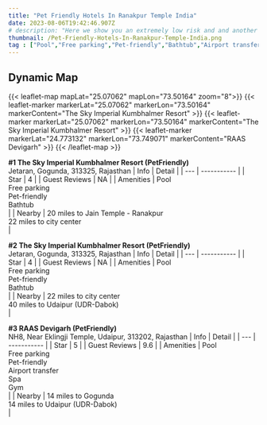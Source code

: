 ```yaml
---
title: "Pet Friendly Hotels In Ranakpur Temple India"
date: 2023-08-06T19:42:46.907Z
# description: "Here we show you an extremely low risk and and another medium risk approach to earn passive income "
thumbnail: /Pet-Friendly-Hotels-In-Ranakpur-Temple-India.png
tag : ["Pool","Free parking","Pet-friendly","Bathtub","Airport transfer","Spa","Gym"]
---
```


## Dynamic Map
{{< leaflet-map  mapLat="25.07062" mapLon="73.50164" zoom="8">}}
    {{< leaflet-marker markerLat="25.07062" markerLon="73.50164" markerContent="The Sky Imperial Kumbhalmer Resort" >}}
    {{< leaflet-marker markerLat="25.07062" markerLon="73.50164" markerContent="The Sky Imperial Kumbhalmer Resort" >}}
    {{< leaflet-marker markerLat="24.773132" markerLon="73.749071" markerContent="RAAS Devigarh" >}}
{{< /leaflet-map >}}


**#1 The Sky Imperial Kumbhalmer Resort (PetFriendly)**<br>Jetaran, Gogunda, 313325, Rajasthan
| Info | Detail |
| --- | ----------- |
| Star | 4 |
| Guest Reviews | NA |
| Amenities | Pool<br>Free parking<br>Pet-friendly<br>Bathtub<br> |
| Nearby | 20 miles to Jain Temple - Ranakpur<br>22 miles to city center<br> |

**#2 The Sky Imperial Kumbhalmer Resort (PetFriendly)**<br>Jetaran, Gogunda, 313325, Rajasthan
| Info | Detail |
| --- | ----------- |
| Star | 4 |
| Guest Reviews | NA |
| Amenities | Pool<br>Free parking<br>Pet-friendly<br>Bathtub<br> |
| Nearby | 22 miles to city center<br>40 miles to Udaipur (UDR-Dabok)<br> |

**#3 RAAS Devigarh (PetFriendly)**<br>NH8, Near Eklingji Temple, Udaipur, 313202, Rajasthan
| Info | Detail |
| --- | ----------- |
| Star | 5 |
| Guest Reviews | 9.6 |
| Amenities | Pool<br>Free parking<br>Pet-friendly<br>Airport transfer<br>Spa<br>Gym<br> |
| Nearby | 14 miles to Gogunda<br>14 miles to Udaipur (UDR-Dabok)<br> |

